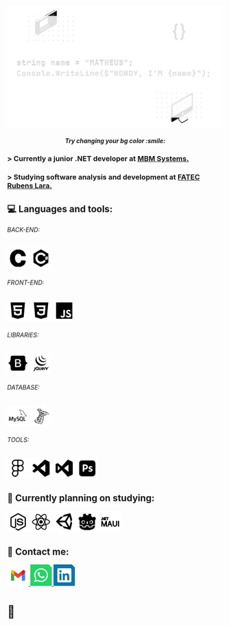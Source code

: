 
<div align="center">
    <img src="https://github.com/matheusfladislau/MatheusFLadislau/blob/main/images/banner/Banner.png">
    <h5>Try changing your bg color :smile:</h5>
</div>
<h3 align="left"> > Currently a junior .NET developer at <a href="http://www.mbmsystems.com.br">MBM Systems.</a></h3> 
<h3 align="left"> > Studying software analysis and development at <a href="https://fatecrl.edu.br">FATEC Rubens Lara.</a></h3>

## :computer: Languages and tools:
###### BACK-END:
<div>
    <img style="height: 50px;" src="https://github.com/matheusfladislau/MatheusFLadislau/blob/main/images/icons/C.png" />  
    <img style="height: 50px;" src="https://github.com/matheusfladislau/MatheusFLadislau/blob/main/images/icons/C%23.png" />
</div>

###### FRONT-END:
<div>
    <img style="height: 50px;" src="https://github.com/matheusfladislau/MatheusFLadislau/blob/main/images/icons/HTML5.png" />  
    <img style="height: 50px;" src="https://github.com/matheusfladislau/MatheusFLadislau/blob/main/images/icons/CSS3.png" />
    <img style="height: 50px;" src="https://github.com/matheusfladislau/MatheusFLadislau/blob/main/images/icons/JS.png" />
</div>

###### LIBRARIES:
<div>
    <img style="height: 50px;" src="https://github.com/matheusfladislau/MatheusFLadislau/blob/main/images/icons/BOOTSTRAP.png" />  
    <img style="height: 50px;" src="https://github.com/matheusfladislau/MatheusFLadislau/blob/main/images/icons/JQUERY.png" />  
</div>

###### DATABASE:
<div>
    <img style="height: 50px;" src="https://github.com/matheusfladislau/MatheusFLadislau/blob/main/images/icons/SQL.png" />  
    <img style="height: 50px;" src="https://github.com/matheusfladislau/MatheusFLadislau/blob/main/images/icons/SQL_SERVER.png" />  
</div>

###### TOOLS:
<div>
    <img style="height: 50px;" src="https://github.com/matheusfladislau/MatheusFLadislau/blob/main/images/icons/FIGMA.png" />  
    <img style="height: 50px;" src="https://github.com/matheusfladislau/MatheusFLadislau/blob/main/images/icons/VS_CODE.png" />  
    <img style="height: 50px;" src="https://github.com/matheusfladislau/MatheusFLadislau/blob/main/images/icons/VS_STUDIO.png" />  
    <img style="height: 50px;" src="https://github.com/matheusfladislau/MatheusFLadislau/blob/main/images/icons/PS.png" />  
</div>

## :notebook_with_decorative_cover: Currently planning on studying:
<div>
    <img style="height: 50px;" src="https://github.com/matheusfladislau/MatheusFLadislau/blob/main/images/icons/NODEJS.png" />
    <img style="height: 50px;" src="https://github.com/matheusfladislau/MatheusFLadislau/blob/main/images/icons/REACT.png"</div>
    <img style="height: 50px;" src="https://github.com/matheusfladislau/MatheusFLadislau/blob/main/images/icons/UNITY.png"</div>
    <img style="height: 50px;" src="https://github.com/matheusfladislau/MatheusFLadislau/blob/main/images/icons/GODOT.png"</div>
    <img style="height: 50px;" src="https://github.com/matheusfladislau/MatheusFLadislau/blob/main/images/icons/MAUI.png"</div>
</div>

## :pencil: Contact me:
<div>
  <a href="mailto:matheus.ladislaudesenv@gmail.com">
    <img style="height: 50px;" src="https://github.com/matheusfladislau/MatheusFLadislau/blob/main/images/icons/GMAIL.png" />
  </a>
  
  <a href="https://api.whatsapp.com/send/?phone=13988283989&text&type=phone_number&app_absent=0">
    <img style="height: 50px;" src="https://github.com/matheusfladislau/MatheusFLadislau/blob/main/images/icons/WPP.png" />
  </a>
    
  <a href="https://www.linkedin.com/in/matheus-ferreira-ladislau-a9351a233/">
    <img style="height: 50px;" src="https://github.com/matheusfladislau/MatheusFLadislau/blob/main/images/icons/LINKEDIN.png" />
  </a>
</div>

# :checkered_flag:
